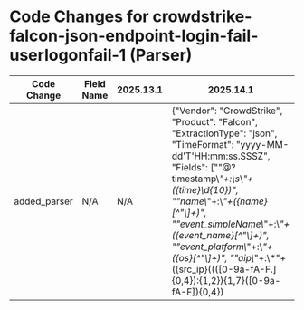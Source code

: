 # Code Changes for crowdstrike-falcon-json-endpoint-login-fail-userlogonfail-1 (Parser)

| Code Change | Field Name | 2025.13.1 | 2025.14.1 |
|-------------|------------|-----------|------------|
| added_parser | N/A | N/A | {"Vendor": "CrowdStrike", "Product": "Falcon", "ExtractionType": "json", "TimeFormat": "yyyy-MM-dd'T'HH:mm:ss.SSSZ", "Fields": ["\"@?timestamp\\*\"+:\s*\\*\"+({time}\d{10})", "\"name\\*\"+:\\*\"+({name}[^\"\\]+)", "\"event_simpleName\\*\"+:\\*\"+({event_name}[^\"\\]+)", "\"event_platform\\*\"+:\\*\"+({os}[^\"\\]+)", "\"aip\\*\"+:\\*\"+({src_ip}((([0-9a-fA-F.]{0,4}):{1,2}){1,7}([0-9a-fA-F]){0,4})|(((25[0-5]|(2[0-4]|1\d|[0-9]|)\d)\.?\b){4}))(:({src_port}\d+))?", "\"UserSid\\*\"+:\\*\"+({user_sid}[^\"\\]+)", "\"SessionId\\*\"+:\\*\"+({session_id}[^\"\\]+)", "\"MD5HashData\\*\"+:\\*\"+({hash_md5}[^\"\\]+)", "\"SHA256HashData\\*\"+:\\*\"+({hash_sha256}[^\"\\]+)", "\"CommandLine\\*\"+:\\*\"+\s*({process_command_line}.+?)\s*[\"\\]", "\"TargetProcessId\\*\"+:\\*\"+({process_id}[^\"\\]+)", "\"(ImageFileName|TargetFileName)\\*\"+:\\*\"+(({file_path}[^\"]+?))\\*\"", "\"(ImageFileName|TargetFileName)\\*\"+:\\*\"+({file_dir}[^\"]*[\\\/]+)({file_name}[^\\\/\"]+\.({file_ext}[^\\\/\"]+))", "\"ConfigStateHash\\*\"+:\\*\"+({old_hash}[^\\\"]+)", "\"ContextProcessId\\*\"+:\\*\"+({process_guid}[^\\\"]+)", "\"Size\\*\"+:\\*\"+({bytes}\d+)", "\"UserName\\*\"+:\\*\"+((?i)system|({full_name}({first_name}[^\s\"]+)\s({last_name}[^\"\\]+))|({user}[\w\.\-\!\#\^\~]{1,40}\$?))", "\"FalconHostLink\\*\"+:\s*\\*\"+({falcon_host_link}[^\"]+)", "\"aid\\?\":\\?\"({aid}[^\"]+?)\\?\"", "\"event_platform\\?\":\\?\"({os}[^\"]+?)\\?\"", "exa_json_path=$.@timestamp,exa_field_name=time", "exa_json_path=$.message,exa_regex=\"name\\*\"+:\\*\"+({name}[^\"\\]+)", "exa_json_path=$.message,exa_regex=event_simpleName\\*\"+:\\*\"+({event_name}[^\"\\]+)", "exa_json_path=$.message,exa_regex=event_platform\\*\"+:\\*\"+({os}[^\"\\]+)", "exa_json_path=$.message,exa_regex=aip\\*\"+:\\*\"+({src_ip}((([0-9a-fA-F.]{0,4}):{1,2}){1,7}([0-9a-fA-F]){0,4})|(((25[0-5]|(2[0-4]|1\d|[0-9]|)\d)\.?\b){4}))(:({src_port}\d+))?", "exa_json_path=$.message,exa_regex=UserSid\\*\"+:\\*\"+({user_sid}[^\"\\]+)", "exa_json_path=$.message,exa_regex=SessionId\\*\"+:\\*\"+({session_id}[^\"\\]+)", "exa_json_path=$.message,exa_regex=MD5HashData\\*\"+:\\*\"+({hash_md5}[^\"\\]+)", "exa_json_path=$.message,exa_regex=SHA256HashData\\*\"+:\\*\"+({hash_sha256}[^\"\\]+)", "exa_json_path=$.message,exa_regex=CommandLine\\*\"+:\\*\"+\s*({process_command_line}.+?)\s*[\"\\]", "exa_json_path=$.message,exa_regex=TargetProcessId\\*\"+:\\*\"+({process_id}[^\"\\]+)", "exa_json_path=$.message,exa_regex=\"(ImageFileName|TargetFileName)\\*\"+:\\*\"+(({file_path}[^\"]+?))\\*\"", "exa_json_path=$.message,exa_regex=\"(ImageFileName|TargetFileName)\\*\"+:\\*\"+({file_dir}[^\"]*[\\\/]+)({file_name}[^\\\/\"]+\.({file_ext}[^\\\/\"]+))", "exa_json_path=$.message,exa_regex=\"ConfigStateHash\\*\"+:\\*\"+({old_hash}[^\\\"]+)", "exa_json_path=$.message,exa_regex=\"ContextProcessId\\*\"+:\\*\"+({process_guid}[^\\\"]+)", "exa_json_path=$.message,exa_regex=\"Size\\*\"+:\\*\"+({bytes}\d+)", "exa_json_path=$.message,exa_regex=\"UserName\\*\"+:\\*\"+((?i)system|({full_name}({first_name}[^\s\"]+)\s({last_name}[^\"\\]+))|({user}[\w\.\-\!\#\^\~]{1,40}\$?))", "exa_json_path=$.message,exa_regex=\"FalconHostLink\\*\"+:\s*\\*\"+({falcon_host_link}[^\"]+)", "exa_json_path=$.message,exa_regex=\"aid\\?\":\\?\"({aid}[^\"]+?)\\?\"", "exa_json_path=$.message,exa_regex=\"event_platform\\?\":\\?\"({os}[^\"]+?)\\?\""], "DupFields": ["event_name->event_code", "falcon_host_link->additional_info", "file_dir->directory", "file_name->process_name"], "Name": "crowdstrike-falcon-json-endpoint-login-fail-userlogonfail-1", "Conditions": ["\"event_simpleName\\":\\"UserLogonFailed\\"", "\\"aip\\"", "\\"aid\\""], "ParserVersion": "v1.0.0"} |